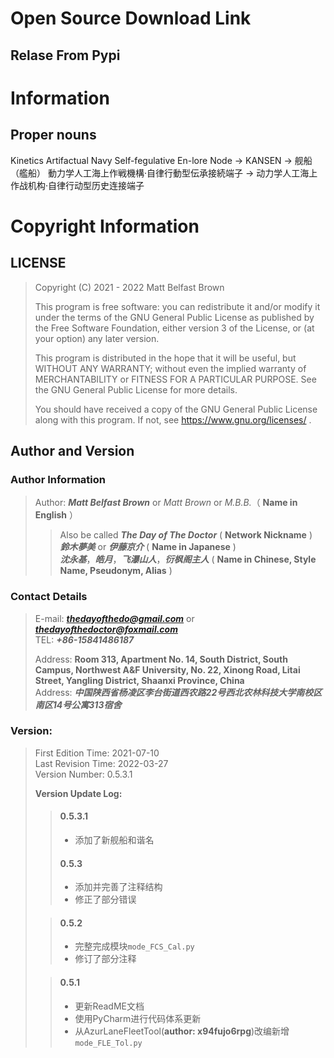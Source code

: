 # Open Source Download Link 

## Relase From Pypi


# Information 

## Proper nouns 
Kinetics Artifactual Navy Self-fegulative En-lore Node -> KANSEN -> 舰船（艦船）
動力学人工海上作戦機構·自律行動型伝承接続端子 -> 动力学人工海上作战机构·自律行动型历史连接端子 

# Copyright Information 

## LICENSE 
> Copyright (C) 2021 - 2022 Matt Belfast Brown  
>   
> This program is free software: you can redistribute it and/or modify it under the terms of the GNU General Public License as published by the Free Software Foundation, either version 3 of the License, or (at your option) any later version.  
>    
> This program is distributed in the hope that it will be useful, but WITHOUT ANY WARRANTY; without even the implied warranty of MERCHANTABILITY or FITNESS FOR A PARTICULAR PURPOSE.  See the GNU General Public License for more details.  
>   
> You should have received a copy of the GNU General Public License along with this program.  If not, see <https://www.gnu.org/licenses/> .  

## Author and Version  
### Author Information  
> Author: ***Matt Belfast Brown*** or *Matt Brown* or *M.B.B.*（ **Name in English** ）  
>> Also be called ***The Day of The Doctor*** ( **Network Nickname** )  
>> ***鈴木夢美*** or ***伊藤京介*** ( **Name in Japanese** )  
>> ***沈永基***，***皓月***，***飞瀑山人***，***衍枫阁主人*** ( **Name in Chinese, Style Name, Pseudonym, Alias** ) 
    
### Contact Details 
> E-mail: ***thedayofthedo@gmail.com*** or ***thedayofthedoctor@foxmail.com***   
> TEL: ___+86-15841486187___ 
>  
> Address: **Room 313, Apartment No. 14, South District, South Campus, Northwest A&F University, No. 22, Xinong Road, Litai Street, Yangling District, Shaanxi Province, China**  
> Address: ***中国陕西省杨凌区李台街道西农路22号西北农林科技大学南校区南区14号公寓313宿舍***  
   
### Version:  
> First Edition Time: 2021-07-10  
> Last Revision Time: 2022-03-27  
> Version Number: 0.5.3.1
> 
> **Version Update Log:**  
> 
>>#### 0.5.3.1
>> + 添加了新舰船和谐名
>>#### 0.5.3
>> + 添加并完善了注释结构
>> + 修正了部分错误
> 
>> #### 0.5.2
>> - 完整完成模块`mode_FCS_Cal.py`
>> - 修订了部分注释
> 
>> #### 0.5.1  
>> + 更新ReadME文档  
>> + 使用PyCharm进行代码体系更新
>> + 从AzurLaneFleetTool(**author: x94fujo6rpg**)改编新增`mode_FLE_Tol.py`
